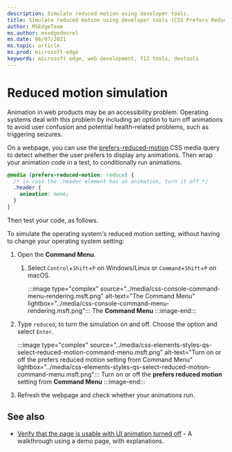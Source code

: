 ```yaml
---
description: Simulate reduced motion using developer tools.
title: Simulate reduced motion using developer tools (CSS Prefers Reduced Motion)
author: MSEdgeTeam
ms.author: msedgedevrel
ms.date: 06/07/2021
ms.topic: article
ms.prod: microsoft-edge
keywords: microsoft edge, web development, f12 tools, devtools
---
```

# Reduced motion simulation

Animation in web products may be an accessibility problem.  Operating systems deal with this problem by including an option to turn off animations to avoid user confusion and potential health-related problems, such as triggering seizures.

On a webpage, you can use the [prefers-reduced-motion][MDNPrefersReducedMotion] CSS media query to detect whether the user prefers to display any animations.  Then wrap your animation code in a test, to conditionally run animations.

```css
@media (prefers-reduced-motion: reduce) {
  /* in case the .header element has an animation, turn it off */
  .header {
    animation: none;
  }
}
```

Then test your code, as follows.

To simulate the operating system's reduced motion setting, without having to change your operating system setting:

1.  Open the **Command Menu**.
    1.  Select `Control`+`Shift`+`P` on Windows/Linux or `Command`+`Shift`+`P` on macOS.

        :::image type="complex" source="../media/css-console-command-menu-rendering.msft.png" alt-text="The Command Menu" lightbox="../media/css-console-command-menu-rendering.msft.png":::
           The **Command Menu**
        :::image-end:::

1.  Type `reduced`, to turn the simulation on and off.  Choose the option and select `Enter`.

    :::image type="complex" source="../media/css-elements-styles-qs-select-reduced-motion-command-menu.msft.png" alt-text="Turn on or off the prefers reduced motion setting from Command Menu" lightbox="../media/css-elements-styles-qs-select-reduced-motion-command-menu.msft.png":::
       Turn on or off the **prefers reduced motion** setting from **Command Menu**
    :::image-end:::

1.  Refresh the webpage and check whether your animations run.


<!-- ====================================================================== -->
## See also

* [Verify that the page is usable with UI animation turned off](test-reduced-ui-motion.md) - A walkthrough using a demo page, with explanations.


<!-- links -->
[DevtoolsIndex]: ../index.md "Microsoft Edge (Chromium) Developer Tools | Microsoft Docs"
[MDNPrefersReducedMotion]: https://developer.mozilla.org/docs/Web/CSS/@media/prefers-reduced-motion "prefers-reduced-motion | MDN"
